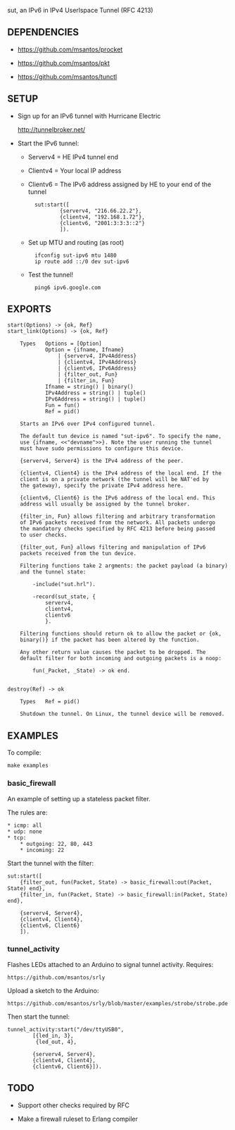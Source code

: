 sut, an IPv6 in IPv4 Userlspace Tunnel (RFC 4213)


## DEPENDENCIES

* https://github.com/msantos/procket

* https://github.com/msantos/pkt

* https://github.com/msantos/tunctl


## SETUP

* Sign up for an IPv6 tunnel with Hurricane Electric

    http://tunnelbroker.net/

* Start the IPv6 tunnel:

    * Serverv4 = HE IPv4 tunnel end

    * Clientv4 = Your local IP address

    * Clientv6 = The IPv6 address assigned by HE to your end of the tunnel

            sut:start([
                    {serverv4, "216.66.22.2"},
                    {clientv4, "192.168.1.72"},
                    {clientv6, "2001:3:3:3::2"}
                    ]).

    * Set up MTU and routing (as root)

            ifconfig sut-ipv6 mtu 1480
            ip route add ::/0 dev sut-ipv6

    * Test the tunnel!

            ping6 ipv6.google.com


## EXPORTS

    start(Options) -> {ok, Ref}
    start_link(Options) -> {ok, Ref}

        Types   Options = [Option]
                Option = {ifname, Ifname}
                    | {serverv4, IPv4Address}
                    | {clientv4, IPv4Address}
                    | {clientv6, IPv6Address}
                    | {filter_out, Fun}
                    | {filter_in, Fun}
                Ifname = string() | binary()
                IPv4Address = string() | tuple()
                IPv6Address = string() | tuple()
                Fun = fun()
                Ref = pid()

        Starts an IPv6 over IPv4 configured tunnel.

        The default tun device is named "sut-ipv6". To specify the name,
        use {ifname, <<"devname">>}. Note the user running the tunnel
        must have sudo permissions to configure this device.

        {serverv4, Server4} is the IPv4 address of the peer.

        {clientv4, Client4} is the IPv4 address of the local end. If the
        client is on a private network (the tunnel will be NAT'ed by
        the gateway), specify the private IPv4 address here.

        {clientv6, Client6} is the IPv6 address of the local end. This
        address will usually be assigned by the tunnel broker.

        {filter_in, Fun} allows filtering and arbitrary transformation
        of IPv6 packets received from the network. All packets undergo
        the mandatory checks specified by RFC 4213 before being passed
        to user checks.

        {filter_out, Fun} allows filtering and manipulation of IPv6
        packets received from the tun device.

        Filtering functions take 2 argments: the packet payload (a binary)
        and the tunnel state:

            -include("sut.hrl").

            -record(sut_state, {
                serverv4,
                clientv4,
                clientv6
                }.

        Filtering functions should return ok to allow the packet or {ok,
        binary()} if the packet has been altered by the function.

        Any other return value causes the packet to be dropped. The
        default filter for both incoming and outgoing packets is a noop:

            fun(_Packet, _State) -> ok end.


    destroy(Ref) -> ok

        Types   Ref = pid()

        Shutdown the tunnel. On Linux, the tunnel device will be removed.

## EXAMPLES

To compile:

    make examples

### basic\_firewall

An example of setting up a stateless packet filter.

The rules are:

    * icmp: all
    * udp: none
    * tcp:
        * outgoing: 22, 80, 443
        * incoming: 22

Start the tunnel with the filter:

    sut:start([
        {filter_out, fun(Packet, State) -> basic_firewall:out(Packet, State) end},
        {filter_in, fun(Packet, State) -> basic_firewall:in(Packet, State) end},

        {serverv4, Server4},
        {clientv4, Client4},
        {clientv6, Client6}
        ]).

### tunnel\_activity

Flashes LEDs attached to an Arduino to signal tunnel activity. Requires:

    https://github.com/msantos/srly

Upload a sketch to the Arduino:

    https://github.com/msantos/srly/blob/master/examples/strobe/strobe.pde

Then start the tunnel:

    tunnel_activity:start("/dev/ttyUSB0",
            [{led_in, 3},
             {led_out, 4},

            {serverv4, Server4},
            {clientv4, Client4},
            {clientv6, Client6}]).

## TODO

* Support other checks required by RFC

* Make a firewall ruleset to Erlang compiler
